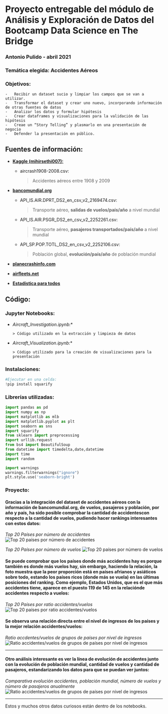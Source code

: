 # **Proyecto entregable del módulo de Análisis y Exploración de Datos del Bootcamp Data Science en The Bridge**

### Antonio Pulido - abril 2021

### Temática elegida: Accidentes Aéreos

### Objetivos:

```
-	Recibir un dataset sucio y limpiar los campos que se van a utilizar.
-	Transformar el dataset y crear uno nuevo, incorporando información de otras fuentes de datos
-	Analizar los datos y formular hipótesis
-	Crear dataframes y visualizaciones para la validación de las hipótesis
-	Creae un “Story Telling” y plasmarlo en una presentación de negocio
-	Defender la presentación en público.

```

## Fuentes de información:

* **[Kaggle (mihirsethi007):](https://www.kaggle.com/mihirsethi007/aircrash-data)**

    * aircrash1908-2008.csv:
        > Accidentes aéreos entre 1908 y 2009

* **[bancomundial.org](https://data.worldbank.org/indicator/IS.AIR.DPRT?view=chart)**

    *	API_IS.AIR.DPRT_DS2_en_csv_v2_2169474.csv:
        > Transporte aéreo, **salidas de vuelos/país/año** a nivel mundial

    *	API_IS.AIR.PSGR_DS2_en_csv_v2_2252261.csv:
        > Transporte aéreo, **pasajeros transportados/país/año** a nivel mundial

    *	API_SP.POP.TOTL_DS2_en_csv_v2_2252106.csv:
        > Población global, **evolución/país/año** de población mundial

* **[planecrashinfo.com](http://www.planecrashinfo.com)**
* **[airfleets.net](https://www.airfleets.net/crash/crash_search.htm)**
* **[Estadística para todos](http://www.estadisticaparatodos.es/taller/loterias/loterias.html)**

## Código:

### Jupyter Notebooks:

* **Aircraft_Investigation.ipynb*:**
      
      > Código utilizado en la extracción y limpieza de datos

* **Aircraft_Visualization.ipynb*:**
     
      > Código utilizado para la creación de visualizaciones para la presentación

### Instalaciones:

``` python
#Ejecutar en una celda:
!pip install squarify
```
### Librerías utilizadas:

``` python
import pandas as pd
import numpy as np
import matplotlib as mlb
import matplotlib.pyplot as plt
import seaborn as sns
import squarify
from sklearn import preprocessing
import urllib.request
from bs4 import BeautifulSoup
from datetime import timedelta,date,datetime
import time
import random

import warnings
warnings.filterwarnings("ignore")
plt.style.use('seaborn-bright')
```
### Proyecto:

#### Gracias a la integración del **dataset de accidentes aéreos** con la información de **bancomundial.org**, de vuelos, pasajeros y población, por año y país, ha sido posible comprobar la cantidad de accidentescon respecto a la cantidad de vuelos, pudiendo hacer rankings interesantes con estos datos:

*Top 20 Países por número de accidentes*
![Top 20 países por número de accidentes](img/t20accidents.png)

*Top 20 Países por número de vuelos*
![Top 20 países por número de vuelos](img/t20ratioaccidentes.png)

#### Se puede comprobar que los países donde más accidentes hay es porque también es donde más vuelos hay, sin embargo, haciendo la relación, la foto muestra que la peor proporción está en países afrianos y asiáticos sobre todo, estando los países ricos (donde más se vuela) en las últimas posiciones del ranking. Como ejemplo, Estados Unidos, que es el que más accidentes tiene, aparece en el puesto 119 de 145 en la relaciónde accidentes respecto a vuelos:

*Top 20 Países por ratio accidentes/vuelos*
![Top 20 países por ratio accidentes/vuelos](img/t20ratioaccidentes.png)

#### Se observa una relación directa entre el nivel de ingresos de los países y la mejor relación accidentes/vuelos:

*Ratio accdentes/vuelos de grupos de países por nivel de ingresos*
![Ratio accidentes/vuelos de grupos de países por nivel de ingresos](img/ratio_incomelevel.png)

---

#### Otro análisis interesante es ver la línea de evolución de accidentes junto con la evolución de población mundial, cantidad de vuelos y cantidad de pasajeros, estandarizando los datos para que se puedan ver juntos:

*Comparativa evolución accidentes, población mundial, número de vuelos y número de pasajeros anualmente*
![Ratio accidentes/vuelos de grupos de países por nivel de ingresos](img/lineas_escala.png)

---

Estos y muchos otros datos curiosos están dentro de los notebooks.
